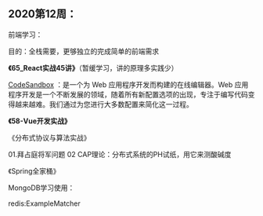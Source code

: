 ## 2020第12周：

前端学习：

目的：全栈需要，更够独立的完成简单的前端需求

**《65_React实战45讲》**（暂缓学习，讲的原理多实践少）

[CodeSandbox](https://codesandbox.io/s/thirsty-lewin-vbxcg) ：是一个为 Web 应用程序开发而构建的在线编辑器。Web 应用程序开发是一个不断发展的领域，随着所有新配置选项的出现，专注于编写代码变得越来越难。我们通过为您进行大多数配置来简化这一过程。

**《58-Vue开发实战》**

《分布式协议与算法实战》

01.拜占庭将军问题
02 CAP理论：分布式系统的PH试纸，用它来测酸碱度

《Spring全家桶》

MongoDB学习使用：

redis:ExampleMatcher